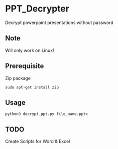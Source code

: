 # PPT_Decrypter
Decrypt powerpoint presentations without password

## Note
Will only work on Linux!

## Prerequisite
Zip package
```
sudo apt-get install zip
```
## Usage
`python3 decrypt_ppt.py file_name.pptx`

## TODO
Create Scripts for Word & Excel
